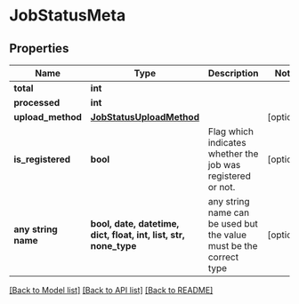 # JobStatusMeta


## Properties
Name | Type | Description | Notes
------------ | ------------- | ------------- | -------------
**total** | **int** |  | 
**processed** | **int** |  | 
**upload_method** | [**JobStatusUploadMethod**](JobStatusUploadMethod.md) |  | [optional] 
**is_registered** | **bool** | Flag which indicates whether the job was registered or not. | [optional] 
**any string name** | **bool, date, datetime, dict, float, int, list, str, none_type** | any string name can be used but the value must be the correct type | [optional]

[[Back to Model list]](../README.md#documentation-for-models) [[Back to API list]](../README.md#documentation-for-api-endpoints) [[Back to README]](../README.md)



